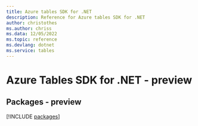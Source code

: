 ```yaml
---
title: Azure tables SDK for .NET
description: Reference for Azure tables SDK for .NET
author: christothes
ms.author: chriss
ms.data: 12/05/2022
ms.topic: reference
ms.devlang: dotnet
ms.service: tables
---
```

# Azure Tables SDK for .NET - preview
## Packages - preview
[!INCLUDE [packages](tables-index.md)]